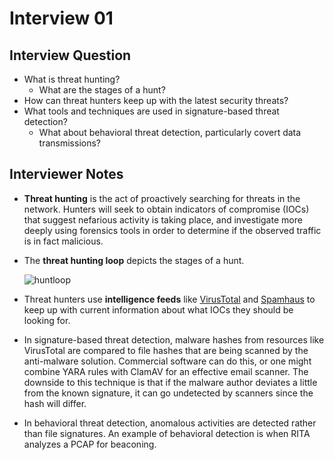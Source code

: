 # Interview 01

## Interview Question

- What is threat hunting?
  - What are the stages of a hunt?
- How can threat hunters keep up with the latest security threats?
- What tools and techniques are used in signature-based threat detection?
  - What about behavioral threat detection, particularly covert data transmissions?

## Interviewer Notes

- **Threat hunting** is the act of proactively searching for threats in the network. Hunters will seek to obtain indicators of compromise (IOCs) that suggest nefarious activity is taking place, and investigate more deeply using forensics tools in order to determine if the observed traffic is in fact malicious.
- The **threat hunting loop** depicts the stages of a hunt.

  ![huntloop](../assets/huntloop.png)

- Threat hunters use **intelligence feeds** like [VirusTotal](https://www.virustotal.com/gui/home/upload) and [Spamhaus](https://www.spamhaus.org/) to keep up with current information about what IOCs they should be looking for.
- In signature-based threat detection, malware hashes from resources like VirusTotal are compared to file hashes that are being scanned by the anti-malware solution. Commercial software can do this, or one might combine YARA rules with ClamAV for an effective email scanner. The downside to this technique is that if the malware author deviates a little from the known signature, it can go undetected by scanners since the hash will differ.
- In behavioral threat detection, anomalous activities are detected rather than file signatures. An example of behavioral detection is when RITA analyzes a PCAP for beaconing.
